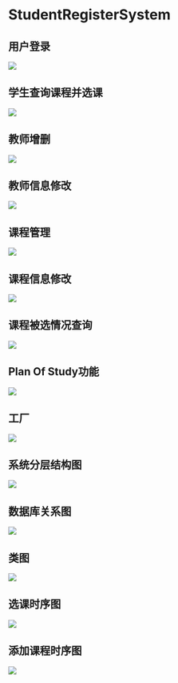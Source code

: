 # StudentRegisterSystem

## 用户登录
![](用户登录.png)

## 学生查询课程并选课
![](课程查询并选课.png)

## 教师增删
![](教师增删.png)

## 教师信息修改
![](教师信息修改.png)

## 课程管理
![](课程管理.png)

## 课程信息修改
![](课程信息修改.png)

## 课程被选情况查询
![](学生选课系统.png)

## Plan Of Study功能
![](PlanOfStudy.png)

## 工厂
![](工厂.png)

## 系统分层结构图
![](系统分层结构图.png)

## 数据库关系图
![](数据库.png)

## 类图
![](类图.jpg)

## 选课时序图
![](选课时序图.jpg)

## 添加课程时序图
![](添加课程时序图.jpg)
